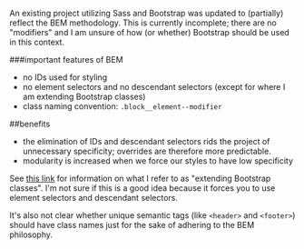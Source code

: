 An existing project utilizing Sass and Bootstrap was updated to (partially) reflect the BEM methodology. This is currently incomplete; there are no "modifiers" and I am unsure of how (or whether) Bootstrap should be used in this context.

###important features of BEM

* no IDs used for styling
* no element selectors and no descendant selectors (except for where I am extending Bootstrap classes)
* class naming convention: `.block__element--modifier`

##benefits

* the elimination of IDs and descendant selectors rids the project of unnecessary specificity; overrides are therefore more predictable.
* modularity is increased when we force our styles to have low specificity



See [this link](https://coderwall.com/p/wixovg/bootstrap-without-all-the-debt) for information on what I refer to as "extending Bootstrap classes". I'm not sure if this is a good idea because it forces you to use element selectors and descendant selectors.

It's also not clear whether unique semantic tags (like `<header>` and `<footer>`) should have class names just for the sake of adhering to the BEM philosophy.

